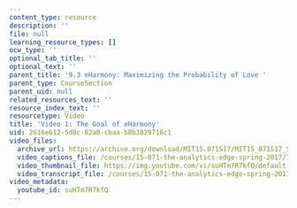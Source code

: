 ```yaml
---
content_type: resource
description: ''
file: null
learning_resource_types: []
ocw_type: ''
optional_tab_title: ''
optional_text: ''
parent_title: '9.3 eHarmony: Maximizing the Probability of Love '
parent_type: CourseSection
parent_uid: null
related_resources_text: ''
resource_index_text: ''
resourcetype: Video
title: 'Video 1: The Goal of eHarmony'
uid: 2616e612-5d8c-82a0-cbaa-b8b3829716c1
video_files:
  archive_url: https://archive.org/download/MIT15.071S17/MIT15_071S17_Session_9.3.01_300k.mp4
  video_captions_file: /courses/15-071-the-analytics-edge-spring-2017/723cbbba5ef052159c2ca41eb711bd2b_suHTm7R7kfQ.vtt
  video_thumbnail_file: https://img.youtube.com/vi/suHTm7R7kfQ/default.jpg
  video_transcript_file: /courses/15-071-the-analytics-edge-spring-2017/9fbb174f9fac5aa0fb49a7bc4cf310e4_suHTm7R7kfQ.pdf
video_metadata:
  youtube_id: suHTm7R7kfQ
---
```

